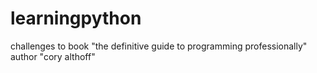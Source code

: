 # learningpython
challenges to book "the definitive guide to programming professionally" author "cory althoff"
